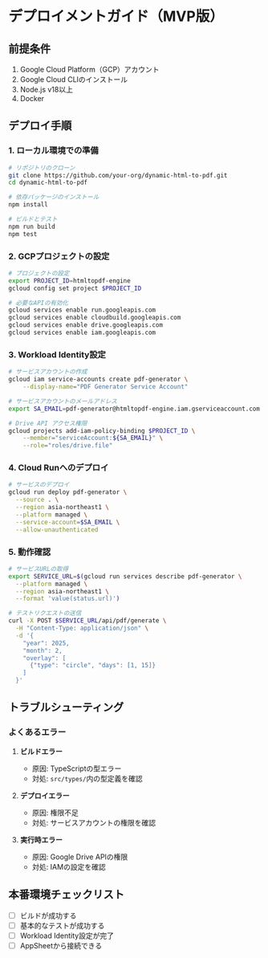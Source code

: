 # デプロイメントガイド（MVP版）

## 前提条件
1. Google Cloud Platform（GCP）アカウント
2. Google Cloud CLIのインストール
3. Node.js v18以上
4. Docker

## デプロイ手順

### 1. ローカル環境での準備

```bash
# リポジトリのクローン
git clone https://github.com/your-org/dynamic-html-to-pdf.git
cd dynamic-html-to-pdf

# 依存パッケージのインストール
npm install

# ビルドとテスト
npm run build
npm test
```

### 2. GCPプロジェクトの設定

```bash
# プロジェクトの設定
export PROJECT_ID=htmltopdf-engine
gcloud config set project $PROJECT_ID

# 必要なAPIの有効化
gcloud services enable run.googleapis.com
gcloud services enable cloudbuild.googleapis.com
gcloud services enable drive.googleapis.com
gcloud services enable iam.googleapis.com
```

### 3. Workload Identity設定

```bash
# サービスアカウントの作成
gcloud iam service-accounts create pdf-generator \
    --display-name="PDF Generator Service Account"

# サービスアカウントのメールアドレス
export SA_EMAIL=pdf-generator@htmltopdf-engine.iam.gserviceaccount.com

# Drive API アクセス権限
gcloud projects add-iam-policy-binding $PROJECT_ID \
    --member="serviceAccount:${SA_EMAIL}" \
    --role="roles/drive.file"
```

### 4. Cloud Runへのデプロイ

```bash
# サービスのデプロイ
gcloud run deploy pdf-generator \
  --source . \
  --region asia-northeast1 \
  --platform managed \
  --service-account=$SA_EMAIL \
  --allow-unauthenticated
```

### 5. 動作確認

```bash
# サービスURLの取得
export SERVICE_URL=$(gcloud run services describe pdf-generator \
  --platform managed \
  --region asia-northeast1 \
  --format 'value(status.url)')

# テストリクエストの送信
curl -X POST $SERVICE_URL/api/pdf/generate \
  -H "Content-Type: application/json" \
  -d '{
    "year": 2025,
    "month": 2,
    "overlay": [
      {"type": "circle", "days": [1, 15]}
    ]
  }'
```

## トラブルシューティング

### よくあるエラー

1. **ビルドエラー**
   - 原因: TypeScriptの型エラー
   - 対処: `src/types/`内の型定義を確認

2. **デプロイエラー**
   - 原因: 権限不足
   - 対処: サービスアカウントの権限を確認

3. **実行時エラー**
   - 原因: Google Drive APIの権限
   - 対処: IAMの設定を確認

## 本番環境チェックリスト

- [ ] ビルドが成功する
- [ ] 基本的なテストが成功する
- [ ] Workload Identity設定が完了
- [ ] AppSheetから接続できる
